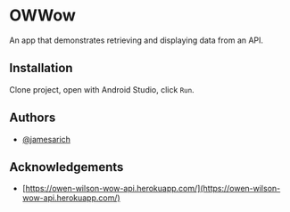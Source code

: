 
# OWWow

An app that demonstrates retrieving and displaying data from an API.


## Installation

Clone project, open with Android Studio, click `Run`.

    
## Authors

- [@jamesarich](https://www.github.com/jamesarich)


## Acknowledgements

 - [https://owen-wilson-wow-api.herokuapp.com/](https://owen-wilson-wow-api.herokuapp.com/)

